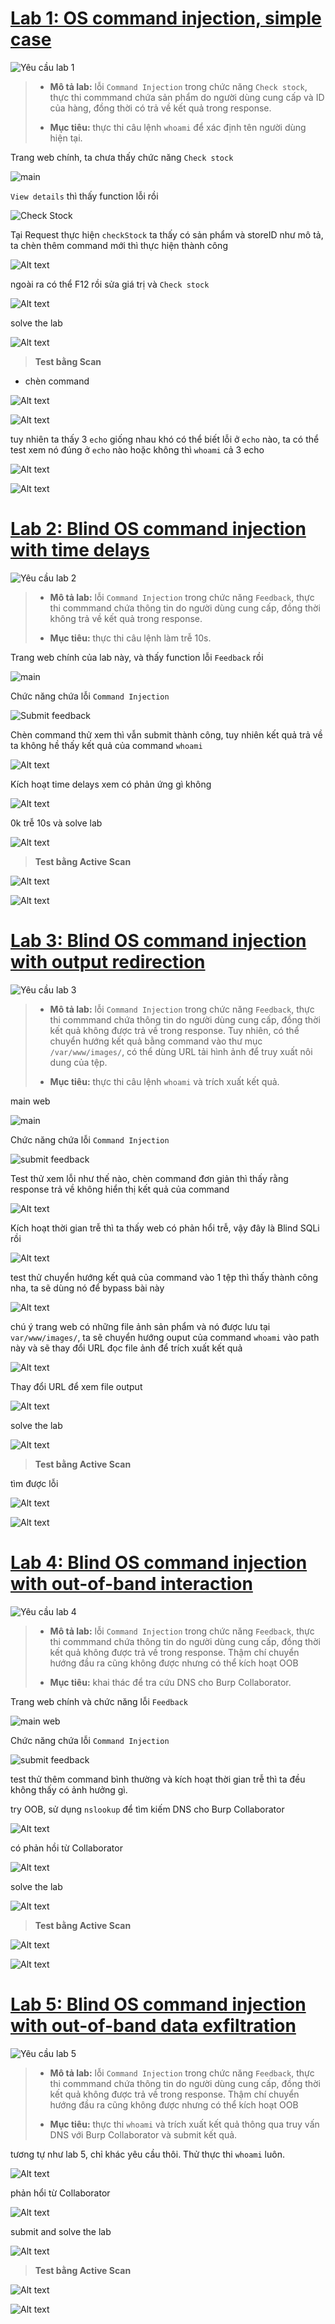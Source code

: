 # [Lab 1: OS command injection, simple case](https://portswigger.net/web-security/os-command-injection/lab-simple)

![Yêu cầu lab 1](../image/lab1/0.png)

> - **Mô tả lab:** lỗi `Command Injection` trong chức năng `Check stock`, thực thi commmand chứa sản phẩm do người dùng cung cấp và ID của hàng, đồng thời có trả về kết quả trong response.
>
> - **Mục tiêu:** thực thi câu lệnh `whoami` để xác định tên người dùng hiện tại.

Trang web chính, ta chưa thấy chức năng `Check stock`

![main](../image/lab1/01.png)

`View details` thì thấy function lỗi rồi

![Check Stock](../image/lab1/02.png)

Tại Request thực hiện `checkStock` ta thấy có sản phẩm và storeID như mô tả, ta chèn thêm command mới thì thực hiện thành công

![Alt text](../image/lab1/03.png)

ngoài ra có thể F12 rồi sửa giá trị và `Check stock`

![Alt text](../image/lab1/04.png)

solve the lab

![Alt text](../image/lab1/05.png)

> **Test bằng Scan**

- chèn command

![Alt text](../image/lab1/06.png)

![Alt text](../image/lab1/07.png)

tuy nhiên ta thấy 3 `echo` giống nhau khó có thể biết lỗi ở `echo` nào, ta có thể test xem nó đúng ở `echo` nào hoặc không thì `whoami` cả 3 echo

![Alt text](../image/lab1/08.png)

![Alt text](../image/lab1/09.png)

# [Lab 2: Blind OS command injection with time delays](https://portswigger.net/web-security/os-command-injection/lab-blind-time-delays)

![Yêu cầu lab 2](../image/lab2/0.png)

> - **Mô tả lab:** lỗi `Command Injection` trong chức năng `Feedback`, thực thi commmand chứa thông tin do người dùng cung cấp, đồng thời không trả về kết quả trong response.
>
> - **Mục tiêu:** thực thi câu lệnh làm trễ 10s.

Trang web chính của lab này, và thấy function lỗi `Feedback` rồi

![main](../image/lab2/01.png)

Chức năng chứa lỗi `Command Injection`

![Submit feedback](../image/lab2/02.png)

Chèn command thử xem thì vẫn submit thành công, tuy nhiên kết quả trả về ta không hề thấy kết quả của command `whoami`

![Alt text](../image/lab2/03.png)

Kích hoạt time delays xem có phản ứng gì không

![Alt text](../image/lab2/04.png)

0k trễ 10s và solve lab

![Alt text](../image/lab2/05.png)

> **Test bằng Active Scan**

![Alt text](../image/lab2/06.png)


![Alt text](../image/lab2/07.png)

# [Lab 3: Blind OS command injection with output redirection](https://portswigger.net/web-security/os-command-injection/lab-blind-output-redirection)

![Yêu cầu lab 3](../image/lab3/0.png)

> - **Mô tả lab:** lỗi `Command Injection` trong chức năng `Feedback`, thực thi commmand chứa thông tin do người dùng cung cấp, đồng thời kết quả không được trả về trong response. Tuy nhiên, có thể chuyển hướng kết quả bằng command vào thư mục `/var/www/images/`, có thể dùng URL tải hình ảnh để truy xuất nôi dung của tệp.
>
> - **Mục tiêu:** thực thi câu lệnh `whoami` và trích xuất kết quả.

main web

![main](../image/lab3/01.png)

Chức năng chứa lỗi `Command Injection`

![submit feedback](../image/lab2/02.png)

Test thử xem lỗi như thế nào, chèn command đơn giản thì thấy rằng response trả về không hiển thị kết quả của command

![Alt text](../image/lab3/03.png)

Kích hoạt thời gian trễ thì ta thấy web có phản hổi trễ, vậy đây là Blind SQLi rồi

![Alt text](../image/lab3/04.png)

test thử chuyển hướng kết quả của command vào 1 tệp thì thấy thành công nha, ta sẽ dùng nó để bypass bài này

![Alt text](../image/lab3/05.png)

chú ý trang web có những file ảnh sản phẩm và nó được lưu tại `var/www/images/`, ta sẽ chuyển hướng ouput của command `whoami` vào path này và sẽ thay đổi URL đọc file ảnh để trích xuất kết quả

![Alt text](../image/lab3/06.png)

Thay đổi URL để xem file output

![Alt text](../image/lab3/07.png)

solve the lab

![Alt text](../image/lab3/08.png)

> **Test bằng Active Scan**

tìm được lỗi

![Alt text](../image/lab3/09.png)

![Alt text](../image/lab3/10.png)

# [Lab 4: Blind OS command injection with out-of-band interaction](https://portswigger.net/web-security/os-command-injection/lab-blind-out-of-band)

![Yêu cầu lab 4](../image/lab4/0.png)

> - **Mô tả lab:** lỗi `Command Injection` trong chức năng `Feedback`, thực thi commmand chứa thông tin do người dùng cung cấp, đồng thời kết quả không được trả về trong response. Thậm chí chuyển hướng đầu ra cũng không được nhưng có thể kích hoạt OOB
>
> - **Mục tiêu:** khai thác để tra cứu DNS cho Burp Collaborator.

Trang web chính và chức năng lỗi `Feedback`

![main web](../image/lab4/01.png)

Chức năng chứa lỗi `Command Injection`

![submit feedback](../image/lab4/02.png)

test thử thêm command bình thường và kích hoạt thời gian trễ thì ta đều không thấy có ảnh hưởng gì.

try OOB, sử dụng `nslookup` để tìm kiếm DNS cho Burp Collaborator

![Alt text](../image/lab4/03.png)

có phản hồi từ Collaborator

![Alt text](../image/lab4/04.png)

solve the lab

![Alt text](../image/lab4/05.png)

> **Test bằng Active Scan**

![Alt text](../image/lab4/06.png)

![Alt text](../image/lab4/07.png)

# [Lab 5: Blind OS command injection with out-of-band data exfiltration](https://portswigger.net/web-security/os-command-injection/lab-blind-out-of-band-data-exfiltration)

![Yêu cầu lab 5](../image/lab5/0.png)

> - **Mô tả lab:** lỗi `Command Injection` trong chức năng `Feedback`, thực thi commmand chứa thông tin do người dùng cung cấp, đồng thời kết quả không được trả về trong response. Thậm chí chuyển hướng đầu ra cũng không được nhưng có thể kích hoạt OOB
>
> - **Mục tiêu:** thực thi `whoami` và trích xuất kết quả thông qua truy vấn DNS với Burp Collaborator và submit kết quả.

tương tự như lab 5, chỉ khác yêu cầu thôi. Thử thực thi `whoami` luôn.

![Alt text](../image/lab5/01.png)

phản hổi từ Collaborator

![Alt text](../image/lab5/02.png)

submit and solve the lab

![Alt text](../image/lab5/03.png)

> **Test bằng Active Scan**

![Alt text](../image/lab5/04.png)

![Alt text](../image/lab5/05.png)
